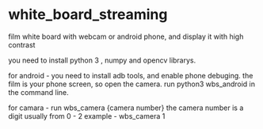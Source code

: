 # white_board_streaming
film white board with webcam or android phone, and display it with high contrast

you need to install python 3 , numpy and opencv librarys.

for android -
you need to install adb tools, and enable phone debuging. 
the film is your phone screen, so open the camera. 
run python3 wbs_android in the command line.

for camara - 
run wbs_camera {camera number} 
the camera number is a digit usually from 0 - 2 
example - 
wbs_camera 1
